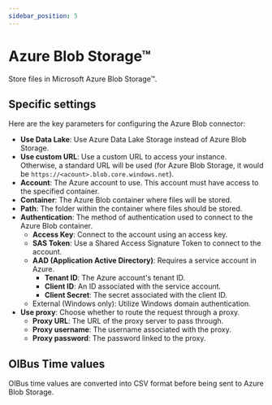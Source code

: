 ```yaml
---
sidebar_position: 5
---
```


# Azure Blob Storage™

Store files in Microsoft Azure Blob Storage™.

## Specific settings

Here are the key parameters for configuring the Azure Blob connector:

- **Use Data Lake**: Use Azure Data Lake Storage instead of Azure Blob Storage.
- **Use custom URL**: Use a custom URL to access your instance. Otherwise, a standard URL will be used (for Azure Blob
  Storage, it would be `https://<acount>.blob.core.windows.net`).
- **Account**: The Azure account to use. This account must have access to the specified container.
- **Container**: The Azure Blob container where files will be stored.
- **Path**: The folder within the container where files should be stored.
- **Authentication**: The method of authentication used to connect to the Azure Blob container.
    - **Access Key**: Connect to the account using an access key.
    - **SAS Token**: Use a Shared Access Signature Token to connect to the account.
    - **AAD (Application Active Directory)**: Requires a service account in Azure.
        - **Tenant ID**: The Azure account's tenant ID.
        - **Client ID**: An ID associated with the service account.
        - **Client Secret**: The secret associated with the client ID.
    - External (Windows only): Utilize Windows domain authentication.
- **Use proxy**: Choose whether to route the request through a proxy.
    - **Proxy URL**: The URL of the proxy server to pass through.
    - **Proxy username**: The username associated with the proxy.
    - **Proxy password**: The password linked to the proxy.

## OIBus Time values

OIBus time values are converted into CSV format before being sent to Azure Blob Storage. 
